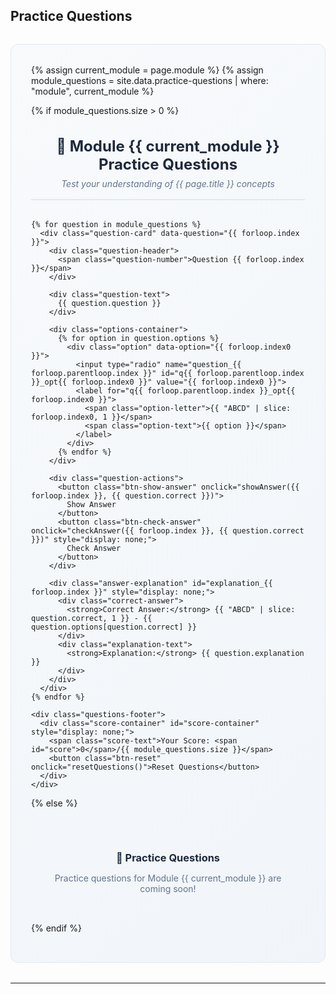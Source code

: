 ## Practice Questions

<div class="practice-questions-container">
  {% assign current_module = page.module %}
  {% assign module_questions = site.data.practice-questions | where: "module", current_module %}
  
  {% if module_questions.size > 0 %}
    <div class="questions-header">
      <h3>📝 Module {{ current_module }} Practice Questions</h3>
      <p class="questions-subtitle">Test your understanding of {{ page.title }} concepts</p>
    </div>
    
    {% for question in module_questions %}
      <div class="question-card" data-question="{{ forloop.index }}">
        <div class="question-header">
          <span class="question-number">Question {{ forloop.index }}</span>
        </div>
        
        <div class="question-text">
          {{ question.question }}
        </div>
        
        <div class="options-container">
          {% for option in question.options %}
            <div class="option" data-option="{{ forloop.index0 }}">
              <input type="radio" name="question_{{ forloop.parentloop.index }}" id="q{{ forloop.parentloop.index }}_opt{{ forloop.index0 }}" value="{{ forloop.index0 }}">
              <label for="q{{ forloop.parentloop.index }}_opt{{ forloop.index0 }}">
                <span class="option-letter">{{ "ABCD" | slice: forloop.index0, 1 }}</span>
                <span class="option-text">{{ option }}</span>
              </label>
            </div>
          {% endfor %}
        </div>
        
        <div class="question-actions">
          <button class="btn-show-answer" onclick="showAnswer({{ forloop.index }}, {{ question.correct }})">
            Show Answer
          </button>
          <button class="btn-check-answer" onclick="checkAnswer({{ forloop.index }}, {{ question.correct }})" style="display: none;">
            Check Answer
          </button>
        </div>
        
        <div class="answer-explanation" id="explanation_{{ forloop.index }}" style="display: none;">
          <div class="correct-answer">
            <strong>Correct Answer:</strong> {{ "ABCD" | slice: question.correct, 1 }} - {{ question.options[question.correct] }}
          </div>
          <div class="explanation-text">
            <strong>Explanation:</strong> {{ question.explanation }}
          </div>
        </div>
      </div>
    {% endfor %}
    
    <div class="questions-footer">
      <div class="score-container" id="score-container" style="display: none;">
        <span class="score-text">Your Score: <span id="score">0</span>/{{ module_questions.size }}</span>
        <button class="btn-reset" onclick="resetQuestions()">Reset Questions</button>
      </div>
    </div>
    
  {% else %}
    <div class="no-questions">
      <h3>📝 Practice Questions</h3>
      <p>Practice questions for Module {{ current_module }} are coming soon!</p>
    </div>
  {% endif %}
</div>

<style>
.practice-questions-container {
  margin: 2rem 0;
  background: linear-gradient(135deg, #f8fafc 0%, #f1f5f9 100%);
  border: 1px solid #e2e8f0;
  border-radius: 12px;
  padding: 2rem;
}

.questions-header {
  text-align: center;
  margin-bottom: 2rem;
  padding-bottom: 1rem;
  border-bottom: 2px solid #e2e8f0;
}

.questions-header h3 {
  color: #1e293b;
  margin-bottom: 0.5rem;
  font-size: 1.5rem;
}

.questions-subtitle {
  color: #64748b;
  font-style: italic;
  margin: 0;
}

.question-card {
  background: white;
  border: 1px solid #e2e8f0;
  border-radius: 8px;
  margin-bottom: 1.5rem;
  padding: 1.5rem;
  box-shadow: 0 2px 4px rgba(0, 0, 0, 0.05);
  transition: all 0.3s ease;
}

.question-card:hover {
  box-shadow: 0 4px 12px rgba(0, 0, 0, 0.1);
  transform: translateY(-2px);
}

.question-header {
  display: flex;
  justify-content: flex-start;
  align-items: center;
  margin-bottom: 1rem;
}

.question-number {
  background: linear-gradient(135deg, #3b82f6, #1d4ed8);
  color: white;
  padding: 0.25rem 0.75rem;
  border-radius: 20px;
  font-size: 0.875rem;
  font-weight: 600;
}

.question-text {
  font-size: 1.1rem;
  font-weight: 500;
  color: #1e293b;
  margin-bottom: 1.5rem;
  line-height: 1.6;
}

.options-container {
  margin-bottom: 1.5rem;
}

.option {
  margin-bottom: 0.75rem;
}

.option input[type="radio"] {
  display: none;
}

.option label {
  display: flex;
  align-items: center;
  padding: 0.75rem 1rem;
  border: 2px solid #e2e8f0;
  border-radius: 8px;
  cursor: pointer;
  transition: all 0.3s ease;
  background: #fafafa;
}

.option label:hover {
  border-color: #3b82f6;
  background: #f0f9ff;
}

.option input[type="radio"]:checked + label {
  border-color: #3b82f6;
  background: #dbeafe;
  color: #1e40af;
}

.option-letter {
  background: #e2e8f0;
  color: #475569;
  width: 28px;
  height: 28px;
  border-radius: 50%;
  display: flex;
  align-items: center;
  justify-content: center;
  font-weight: 600;
  margin-right: 0.75rem;
  font-size: 0.875rem;
}

.option input[type="radio"]:checked + label .option-letter {
  background: #3b82f6;
  color: white;
}

.option-text {
  flex: 1;
  font-size: 0.95rem;
}

.question-actions {
  display: flex;
  gap: 1rem;
  margin-bottom: 1rem;
}

.btn-show-answer,
.btn-check-answer,
.btn-reset {
  background: linear-gradient(135deg, #059669, #047857);
  color: white;
  border: none;
  padding: 0.5rem 1rem;
  border-radius: 6px;
  cursor: pointer;
  font-weight: 500;
  transition: all 0.3s ease;
}

.btn-show-answer:hover,
.btn-check-answer:hover,
.btn-reset:hover {
  background: linear-gradient(135deg, #047857, #065f46);
  transform: translateY(-1px);
}

.answer-explanation {
  background: linear-gradient(135deg, #ecfdf5, #d1fae5);
  border: 1px solid #a7f3d0;
  border-radius: 8px;
  padding: 1rem;
  margin-top: 1rem;
}

.correct-answer {
  color: #065f46;
  font-size: 0.95rem;
  margin-bottom: 0.5rem;
}

.explanation-text {
  color: #047857;
  font-size: 0.9rem;
  line-height: 1.5;
}

.questions-footer {
  text-align: center;
  margin-top: 2rem;
  padding-top: 1rem;
  border-top: 2px solid #e2e8f0;
}

.score-container {
  background: linear-gradient(135deg, #dbeafe, #bfdbfe);
  border: 1px solid #93c5fd;
  border-radius: 8px;
  padding: 1rem;
  display: inline-block;
}

.score-text {
  font-size: 1.1rem;
  font-weight: 600;
  color: #1e40af;
  margin-right: 1rem;
}

.no-questions {
  text-align: center;
  padding: 2rem;
  color: #64748b;
}

.no-questions h3 {
  color: #1e293b;
  margin-bottom: 0.5rem;
}

/* Correct and incorrect answer styling */
.option.correct label {
  border-color: #059669 !important;
  background: #ecfdf5 !important;
  color: #065f46 !important;
}

.option.incorrect label {
  border-color: #dc2626 !important;
  background: #fef2f2 !important;
  color: #991b1b !important;
}

.option.correct .option-letter {
  background: #059669 !important;
  color: white !important;
}

.option.incorrect .option-letter {
  background: #dc2626 !important;
  color: white !important;
}
</style>

<script>
let totalAnswered = 0;
let correctAnswers = 0;

function showAnswer(questionNum, correctAnswer) {
  const explanation = document.getElementById(`explanation_${questionNum}`);
  const showBtn = document.querySelector(`[data-question="${questionNum}"] .btn-show-answer`);
  const checkBtn = document.querySelector(`[data-question="${questionNum}"] .btn-check-answer`);
  
  explanation.style.display = 'block';
  showBtn.style.display = 'none';
  checkBtn.style.display = 'inline-block';
  
  // Highlight the correct answer
  const questionCard = document.querySelector(`[data-question="${questionNum}"]`);
  const options = questionCard.querySelectorAll('.option');
  options[correctAnswer].classList.add('correct');
}

function checkAnswer(questionNum, correctAnswer) {
  const questionCard = document.querySelector(`[data-question="${questionNum}"]`);
  const selectedOption = questionCard.querySelector('input[type="radio"]:checked');
  
  if (!selectedOption) {
    alert('Please select an answer first!');
    return;
  }
  
  const selectedValue = parseInt(selectedOption.value);
  const options = questionCard.querySelectorAll('.option');
  
  // Clear previous styling
  options.forEach(option => {
    option.classList.remove('correct', 'incorrect');
  });
  
  // Mark correct answer
  options[correctAnswer].classList.add('correct');
  
  // Mark selected answer if incorrect
  if (selectedValue !== correctAnswer) {
    options[selectedValue].classList.add('incorrect');
  } else {
    correctAnswers++;
  }
  
  totalAnswered++;
  
  // Disable further changes
  const radioButtons = questionCard.querySelectorAll('input[type="radio"]');
  radioButtons.forEach(radio => radio.disabled = true);
  
  // Hide check button
  const checkBtn = questionCard.querySelector('.btn-check-answer');
  checkBtn.style.display = 'none';
  
  // Show score if all questions answered
  updateScore();
}

function updateScore() {
  const totalQuestions = document.querySelectorAll('.question-card').length;
  if (totalAnswered === totalQuestions) {
    const scoreContainer = document.getElementById('score-container');
    const scoreElement = document.getElementById('score');
    scoreElement.textContent = correctAnswers;
    scoreContainer.style.display = 'block';
  }
}

function resetQuestions() {
  totalAnswered = 0;
  correctAnswers = 0;
  
  // Reset all questions
  document.querySelectorAll('.question-card').forEach((card, index) => {
    const questionNum = index + 1;
    
    // Reset radio buttons
    const radioButtons = card.querySelectorAll('input[type="radio"]');
    radioButtons.forEach(radio => {
      radio.disabled = false;
      radio.checked = false;
    });
    
    // Reset option styling
    const options = card.querySelectorAll('.option');
    options.forEach(option => {
      option.classList.remove('correct', 'incorrect');
    });
    
    // Reset buttons
    const showBtn = card.querySelector('.btn-show-answer');
    const checkBtn = card.querySelector('.btn-check-answer');
    const explanation = card.querySelector('.answer-explanation');
    
    showBtn.style.display = 'inline-block';
    checkBtn.style.display = 'none';
    explanation.style.display = 'none';
  });
  
  // Hide score
  document.getElementById('score-container').style.display = 'none';
}
</script>

---
